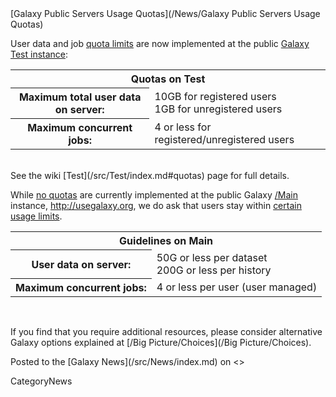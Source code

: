 <div class='newsItemHeader'>[Galaxy Public Servers Usage Quotas](/News/Galaxy Public Servers Usage Quotas)</div>

User data and job [quota limits](/src/Test/index.md#quotas) are now implemented at the public [Galaxy Test instance](http://test.g2.bx.psu.edu):

<table>
  <tr>
    <th colspan=2> Quotas on Test </th>
  </tr>
  <tr>
    <th> Maximum total user data on server: </th>
    <td> 10GB for registered users<br />1GB for unregistered users </td>
  </tr>
  <tr>
    <th> Maximum concurrent jobs: </th>
    <td> 4 or less for registered/unregistered users </td>
  </tr>
</table>

<br />
See the wiki [Test](/src/Test/index.md#quotas) page for full details.

While [no quotas](/src/Main/index.md#quotas) are currently implemented at the public Galaxy [/Main](/src/Main/index.md) instance, http://usegalaxy.org, we do ask that users stay within [certain usage limits](/src/Main/index.md#quotas).

<table>
  <tr>
    <th colspan=2> Guidelines on Main </th>
  </tr>
  <tr>
    <th> User data on server: </th>
    <td> 50G or less per dataset<br />200G or less per history </td>
  </tr>
  <tr>
    <th> Maximum concurrent jobs: </th>
    <td> 4 or less per user (user managed) </td>
  </tr>
</table>

<br />

If you find that you require additional resources, please consider alternative Galaxy options explained at [/Big Picture/Choices](/Big Picture/Choices).

<div class='newsItemFooter'>Posted to the [Galaxy News](/src/News/index.md) on <<Date(2011-08-22T17:06:09Z)>></div>

CategoryNews
